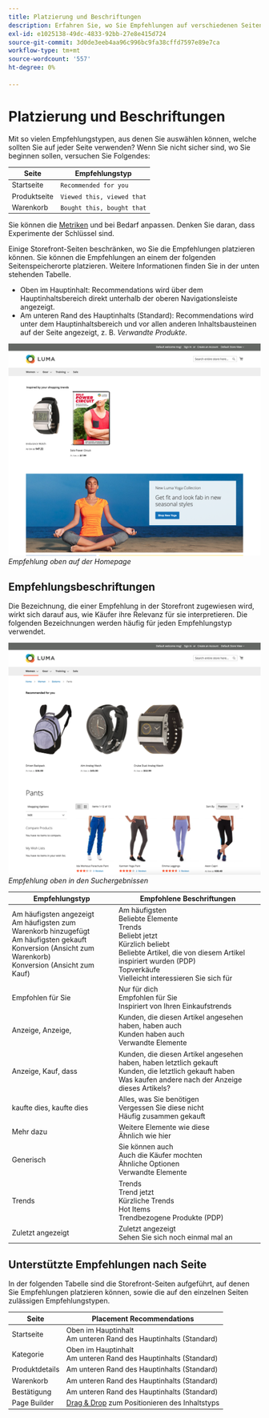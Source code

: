 ```yaml
---
title: Platzierung und Beschriftungen
description: Erfahren Sie, wo Sie Empfehlungen auf verschiedenen Seiten Ihrer Site platzieren können und Vorschläge für häufig verwendete Bezeichnungen für jeden Empfehlungstyp.
exl-id: e1025138-49dc-4833-92bb-27e8e415d724
source-git-commit: 3d0de3eeb4aa96c996bc9fa38cffd7597e89e7ca
workflow-type: tm+mt
source-wordcount: '557'
ht-degree: 0%

---
```


# Platzierung und Beschriftungen

Mit so vielen Empfehlungstypen, aus denen Sie auswählen können, welche sollten Sie auf jeder Seite verwenden? Wenn Sie nicht sicher sind, wo Sie beginnen sollen, versuchen Sie Folgendes:

| Seite | Empfehlungstyp |
|---|---|
| Startseite | `Recommended for you` |
| Produktseite | `Viewed this, viewed that` |
| Warenkorb | `Bought this, bought that` |

Sie können die [Metriken](workspace.md) und bei Bedarf anpassen. Denken Sie daran, dass Experimente der Schlüssel sind.

Einige Storefront-Seiten beschränken, wo Sie die Empfehlungen platzieren können. Sie können die Empfehlungen an einem der folgenden Seitenspeicherorte platzieren. Weitere Informationen finden Sie in der unten stehenden Tabelle.

- Oben im Hauptinhalt: Recommendations wird über dem Hauptinhaltsbereich direkt unterhalb der oberen Navigationsleiste angezeigt.
- Am unteren Rand des Hauptinhalts (Standard): Recommendations wird unter dem Hauptinhaltsbereich und vor allen anderen Inhaltsbausteinen auf der Seite angezeigt, z. B. _Verwandte Produkte_.

![Empfehlungsplatzierung](assets/storefront-home-page-top.png)
_Empfehlung oben auf der Homepage_

## Empfehlungsbeschriftungen

Die Bezeichnung, die einer Empfehlung in der Storefront zugewiesen wird, wirkt sich darauf aus, wie Käufer ihre Relevanz für sie interpretieren. Die folgenden Bezeichnungen werden häufig für jeden Empfehlungstyp verwendet.

![Empfehlungsplatzierung](assets/storefront-search-results-top.png)
_Empfehlung oben in den Suchergebnissen_

| Empfehlungstyp | Empfohlene Beschriftungen |
|---|---|
| Am häufigsten angezeigt<br> Am häufigsten zum Warenkorb hinzugefügt<br>Am häufigsten gekauft<br>Konversion (Ansicht zum Warenkorb)<br>Konversion (Ansicht zum Kauf) | Am häufigsten<br>Beliebte Elemente<br>Trends<br>Beliebt jetzt<br>Kürzlich beliebt<br>Beliebte Artikel, die von diesem Artikel inspiriert wurden (PDP)<br>Topverkäufe<br>Vielleicht interessieren Sie sich für |
| Empfohlen für Sie | Nur für dich<br>Empfohlen für Sie<br>Inspiriert von Ihren Einkaufstrends |
| Anzeige, Anzeige, | Kunden, die diesen Artikel angesehen haben, haben auch<br>Kunden haben auch<br>Verwandte Elemente |
| Anzeige, Kauf, dass | Kunden, die diesen Artikel angesehen haben, haben letztlich gekauft<br>Kunden, die letztlich gekauft haben<br>Was kaufen andere nach der Anzeige dieses Artikels? |
| kaufte dies, kaufte dies | Alles, was Sie benötigen<br>Vergessen Sie diese nicht<br>Häufig zusammen gekauft |
| Mehr dazu | Weitere Elemente wie diese<br>Ähnlich wie hier |
| Generisch | Sie können auch<br>Auch die Käufer mochten<br>Ähnliche Optionen<br>Verwandte Elemente |
| Trends | Trends<br>Trend jetzt<br>Kürzliche Trends<br>Hot Items<br>Trendbezogene Produkte (PDP) |
| Zuletzt angezeigt | Zuletzt angezeigt<br>Sehen Sie sich noch einmal mal an |

## Unterstützte Empfehlungen nach Seite

In der folgenden Tabelle sind die Storefront-Seiten aufgeführt, auf denen Sie Empfehlungen platzieren können, sowie die auf den einzelnen Seiten zulässigen Empfehlungstypen.

| Seite | Placement Recommendations |
|---|---|
| Startseite | Oben im Hauptinhalt<br>Am unteren Rand des Hauptinhalts (Standard) | Am häufigsten angezeigt<br>Am häufigsten gekauft<br>Am häufigsten zum Warenkorb hinzugefügt<br>Empfohlen für Sie<br>Trends |
| Kategorie | Oben im Hauptinhalt<br>Am unteren Rand des Hauptinhalts (Standard) | Am häufigsten angezeigt<br>Am häufigsten gekauft<br>Am häufigsten zum Warenkorb hinzugefügt<br>Empfohlen für Sie<br>Trends |
| Produktdetails | Am unteren Rand des Hauptinhalts (Standard) | Am häufigsten angezeigt<br>Am häufigsten gekauft<br>Am häufigsten zum Warenkorb hinzugefügt<br>Anzeige, Anzeige,<br>Anzeige: , gekauft als<br>kaufte das, kaufte es<br>Mehr dazu<br>Trends<br>Visuelle Ähnlichkeit |
| Warenkorb | Am unteren Rand des Hauptinhalts (Standard) | Am häufigsten angezeigt<br>Am häufigsten gekauft<br>Am häufigsten zum Warenkorb hinzugefügt<br>Anzeige, Anzeige,<br>Anzeige: , gekauft als<br>kaufte das, kaufte es<br>Mehr dazu<br>Trends |
| Bestätigung | Am unteren Rand des Hauptinhalts (Standard) | Am häufigsten angezeigt<br>Am häufigsten gekauft<br>Am häufigsten zum Warenkorb hinzugefügt<br>Anzeige, Anzeige,<br>Anzeige: , gekauft als<br>kaufte das, kaufte es<br>Mehr dazu<br>Trends |
| Page Builder | [Drag &amp; Drop](https://experienceleague.adobe.com/docs/commerce-admin/page-builder/add-content/recommendations.html) zum Positionieren des Inhaltstyps | Am häufigsten angezeigt<br>Am häufigsten gekauft<br>Am häufigsten zum Warenkorb hinzugefügt<br>Empfohlen für Sie<br>Trends |
